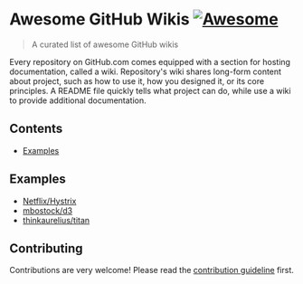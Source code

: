 # Awesome GitHub Wikis [![Awesome](https://awesome.re/badge.svg)](https://awesome.re)
> A curated list of awesome GitHub wikis

Every repository on GitHub.com comes equipped with a section for hosting documentation, called a wiki. Repository's wiki shares long-form content about project, such as how to use it, how you designed it, or its core principles. A README file quickly tells what project can do, while use a wiki to provide additional documentation.

## Contents
- [Examples](#examples)

## Examples
- [Netflix/Hystrix](https://github.com/Netflix/Hystrix/wiki)
- [mbostock/d3](https://github.com/d3/d3/wiki)
- [thinkaurelius/titan](https://github.com/thinkaurelius/titan/wiki)

## Contributing
Contributions are very welcome! Please read the [contribution guideline](contributing.md) first.
